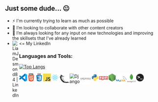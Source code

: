 
## Just some dude... 😐


- ⚡ I'm currently trying to learn as much as possible
- 👯 I’m looking to collaborate with other content creators
- 🤔 I’m always looking for any input on new technologies and improving the skillsets that I've already learned
- [<img align="left" alt="LiamJDesmond84 | LinkedIn" width="22px" src="https://cdn.jsdelivr.net/npm/simple-icons@v3/icons/linkedin.svg" />][linkedin]<= My LinkedIn


### Languages and Tools:

[![Top Langs](https://github-readme-stats.vercel.app/api/top-langs/?username=LiamJDesmond84&hide=css&layout=compact)](https://github.com/LiamJDesmond84/github-readme-stats)

<img align="left" alt="Visual Studio Code" width="26px" src="https://raw.githubusercontent.com/github/explore/80688e429a7d4ef2fca1e82350fe8e3517d3494d/topics/visual-studio-code/visual-studio-code.png" />
<img align="left" alt="HTML5" width="26px" src="https://raw.githubusercontent.com/github/explore/80688e429a7d4ef2fca1e82350fe8e3517d3494d/topics/html/html.png" />
<img align="left" alt="CSS3" width="26px" src="https://raw.githubusercontent.com/github/explore/80688e429a7d4ef2fca1e82350fe8e3517d3494d/topics/css/css.png" />

<img align="left" alt="JavaScript" width="26px" src="https://raw.githubusercontent.com/github/explore/80688e429a7d4ef2fca1e82350fe8e3517d3494d/topics/javascript/javascript.png" />
<img align="left" alt="React" width="26px" src="https://raw.githubusercontent.com/github/explore/80688e429a7d4ef2fca1e82350fe8e3517d3494d/topics/react/react.png" />
<img align="left" alt="Flask" width="35px" height="-100px" src="https://raw.githubusercontent.com/devicons/devicon/master/icons/flask/flask-original.svg" />
<img align="left" alt="Django" width="35px" height="-100px" src="https://https://raw.githubusercontent.com/devicons/devicon/master/icons/django/django-original.svg"/>
<img align="left" alt="Express" width="35px" height="-120px" src="https://raw.githubusercontent.com/devicons/devicon/master/icons/express/express-original-wordmark.svg" />
<img align="left" alt="Python" width="26px" src="https://raw.githubusercontent.com/devicons/devicon/master/icons/python/python-original.svg" />
<img align="left" alt="NPM" width="30px" src="https://raw.githubusercontent.com/devicons/devicon/master/icons/npm/npm-original-wordmark.svg" />


<img align="left" alt="Node.js" width="26px" src="https://raw.githubusercontent.com/github/explore/80688e429a7d4ef2fca1e82350fe8e3517d3494d/topics/nodejs/nodejs.png" />

<img align="left" alt="MySQL" width="35px" height="-120px" src="https://raw.githubusercontent.com/devicons/devicon/master/icons/mysql/mysql-original-wordmark.svg" />
<img align="left" alt="MongoDB" width="30px" src="https://raw.githubusercontent.com/devicons/devicon/master/icons/mongodb/mongodb-original-wordmark.svg" />

<img class="category" align="left" alt="Terminal" width="26px" src="https://raw.githubusercontent.com/github/explore/80688e429a7d4ef2fca1e82350fe8e3517d3494d/topics/terminal/terminal.png" />


  





[linkedin]: https://www.linkedin.com/in/liam-james-desmond/


